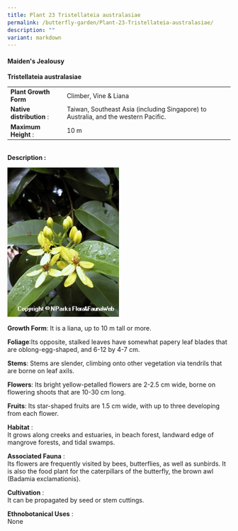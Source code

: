 ```yaml
---
title: Plant 23 Tristellateia australasiae
permalink: /butterfly-garden/Plant-23-Tristellateia-australasiae/
description: ""
variant: markdown
---
```

#### **Maiden's Jealousy**

**Tristellateia australasiae**  
  

|                        |                                                                                         |
|------------------------|-----------------------------------------------------------------------------------------|
|   **Plant Growth Form**   |     Climber, Vine &amp; Liana                                                               |
|  **Native distribution** : |     Taiwan, Southeast Asia (including Singapore) to Australia, and the western Pacific. |
|    **Maximum Height** :    |     10 m                                                                                |
  
  
&nbsp;  
**Description :**  
  
<img style="width:50%;height:50%" src="/images/Butterfly%20Garden/B22.png">

**Growth Form**: It is a liana, up to 10 m tall or more.

**Foliage**:Its opposite, stalked leaves have somewhat papery leaf blades that are oblong-egg-shaped, and 6-12 by 4-7 cm.

**Stems**: Stems are slender, climbing onto other vegetation via tendrils that are borne on leaf axils.

**Flowers**: Its bright yellow-petalled flowers are 2-2.5 cm wide, borne on flowering shoots that are 10-30 cm long.

**Fruits**: Its star-shaped fruits are 1.5 cm wide, with up to three developing from each flower.

  

**Habitat**&nbsp;:  
It grows along creeks and estuaries, in beach forest, landward edge of mangrove forests, and tidal swamps.

  

**Associated Fauna**&nbsp;:  
Its flowers are frequently visited by bees, butterflies, as well as sunbirds. It is also the food plant for the caterpillars of the butterfly, the brown awl (Badamia exclamationis).

  

**Cultivation**&nbsp;:  
It can be propagated by seed or stem cuttings.

  

**Ethnobotanical Uses**&nbsp;:  
None

  

